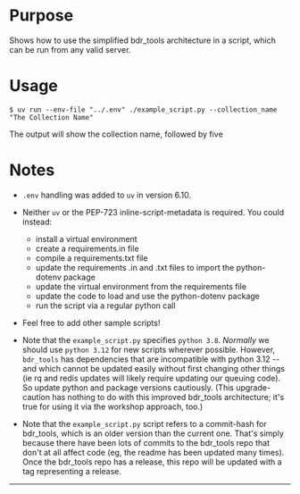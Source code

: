 # Purpose

Shows how to use the simplified bdr_tools architecture in a script, which can be run from any valid server.


# Usage

    $ uv run --env-file "../.env" ./example_script.py --collection_name "The Collection Name"

The output will show the collection name, followed by five 


# Notes

- `.env` handling was added to `uv` in version 6.10.

- Neither `uv` or the PEP-723 inline-script-metadata is required. You could instead: 
    - install a virtual environment
    - create a requirements.in file 
    - compile a requirements.txt file
    - update the requirements .in and .txt files to import the python-dotenv package
    - update the virtual environment from the requirements file
    - update the code to load and use the python-dotenv package
    - run the script via a regular python call

- Feel free to add other sample scripts!

- Note that the `example_script.py` specifies `python 3.8`. _Normally_ we should use `python 3.12` for new scripts wherever possible. However, `bdr_tools` has dependencies that are incompatible with python 3.12 -- and which cannot be updated easily without first changing other things (ie rq and redis updates will likely require updating our queuing code). So update python and package versions cautiously. (This upgrade-caution has nothing to do with this improved bdr_tools architecture; it's true for using it via the workshop approach, too.)

- Note that the `example_script.py` script refers to a commit-hash for bdr_tools, which is an older version than the current one. That's simply because there have been lots of commits to the bdr_tools repo that don't at all affect code (eg, the readme has been updated many times). Once the bdr_tools repo has a release, this repo will be updated with a tag representing a release. 

---
